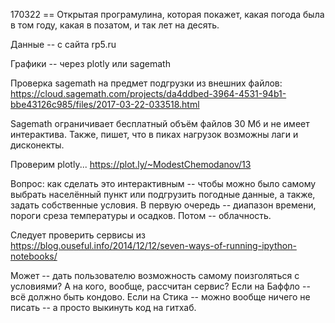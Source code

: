170322 == Открытая програмулина, которая покажет, какая погода была в том году, какая в позатом, и так лет на десять.

Данные -- с сайта rp5.ru

Графики -- через plotly или sagemath

Проверка sagemath на предмет подгрузки из внешних файлов: https://cloud.sagemath.com/projects/da4ddbed-3964-4531-94b1-bbe43126c985/files/2017-03-22-033518.html

Sagemath ограничивает бесплатный объём файлов 30 Мб и не имеет интерактива. Также, пишет, что в пиках нагрузок  возможны лаги и дисконекты.

Проверим plotly... https://plot.ly/~ModestChemodanov/13

Вопрос: как сделать это интерактивным -- чтобы можно было самому выбрать населённый пункт или подгрузить погодные данные, а также, задать собственные условия. В первую очередь -- диапазон времени, пороги среза температуры и осадков. Потом -- облачность.

Следует проверить сервисы из https://blog.ouseful.info/2014/12/12/seven-ways-of-running-ipython-notebooks/

Может -- дать пользователю возможность самому поизголяться с условиями? А на кого, вообще, рассчитан сервис? Если на Баффло -- всё должно быть кондово. Если на Стика -- можно вообще ничего не писать -- а просто выкинуть код на гитхаб.
